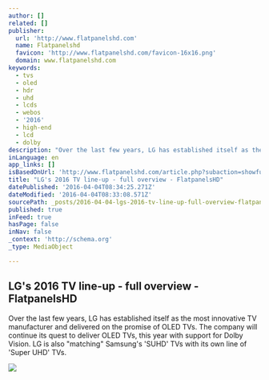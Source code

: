 ```yaml
---
author: []
related: []
publisher:
  url: 'http://www.flatpanelshd.com'
  name: Flatpanelshd
  favicon: 'http://www.flatpanelshd.com/favicon-16x16.png'
  domain: www.flatpanelshd.com
keywords:
  - tvs
  - oled
  - hdr
  - uhd
  - lcds
  - webos
  - '2016'
  - high-end
  - lcd
  - dolby
description: "Over the last few years, LG has established itself as the most innovative TV manufacturer and delivered on the promise of OLED TVs. The company will continue its quest to deliver OLED TVs, this year with support for Dolby Vision. LG is also \"matching\" Samsung's 'SUHD' TVs with its own line of 'Super UHD' TVs."
inLanguage: en
app_links: []
isBasedOnUrl: 'http://www.flatpanelshd.com/article.php?subaction=showfull&id=1459247590'
title: "LG's 2016 TV line-up - full overview - FlatpanelsHD"
datePublished: '2016-04-04T08:34:25.271Z'
dateModified: '2016-04-04T08:33:08.571Z'
sourcePath: _posts/2016-04-04-lgs-2016-tv-line-up-full-overview-flatpanelshd.md
published: true
inFeed: true
hasPage: false
inNav: false
_context: 'http://schema.org'
_type: MediaObject

---
```

<article style=""><h1>LG's 2016 TV line-up - full overview - FlatpanelsHD</h1><p>Over the last few years, LG has established itself as the most innovative TV manufacturer and delivered on the promise of OLED TVs. The company will continue its quest to deliver OLED TVs, this year with support for Dolby Vision. LG is also "matching" Samsung's 'SUHD' TVs with its own line of 'Super UHD' TVs.</p><img src="http://www.flatpanelshd.com/pictures/lg2016press-3l.jpg" /></article>